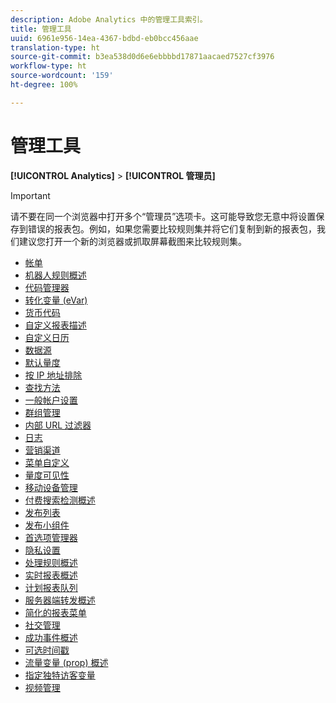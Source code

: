 ```yaml
---
description: Adobe Analytics 中的管理工具索引。
title: 管理工具
uuid: 6961e956-14ea-4367-bdbd-eb0bcc456aae
translation-type: ht
source-git-commit: b3ea538d0d6e6ebbbbd17871aacaed7527cf3976
workflow-type: ht
source-wordcount: '159'
ht-degree: 100%

---
```



# 管理工具

**[!UICONTROL Analytics]** > **[!UICONTROL 管理员]**

>[!IMPORTANT]
>
>请不要在同一个浏览器中打开多个“管理员”选项卡。这可能导致您无意中将设置保存到错误的报表包。例如，如果您需要比较规则集并将它们复制到新的报表包，我们建议您打开一个新的浏览器或抓取屏幕截图来比较规则集。

+ [帐单](billing-admin.md)
+ [机器人规则概述](bot-removal/bot-rules.md)
+ [代码管理器](code-manager-admin.md)
+ [转化变量 (eVar)](conversion-var-admin/conversion-var-admin.md)
+ [货币代码](currency.md)
+ [自定义报表描述](custom-desc-admin.md)
+ [自定义日历](custom-calendar.md)
+ [数据源](data-sources.md)
+ [默认量度](default-metrics.md)
+ [按 IP 地址排除](exclude-ip.md)
+ [查找方法](finding-methods.md)
+ [一般帐户设置](general-acct-settings-admin.md)
+ [群组管理](group.md)
+ [内部 URL 过滤器](internal-url-filter-admin.md)
+ [日志](logs.md)
+ [营销渠道](marketing-channels-admin.md)
+ [菜单自定义](customize-menus.md)
+ [量度可见性](metric-visibility.md)
+ [移动设备管理](mobile-management.md)
+ [付费搜索检测概述](paid-search-detection/paid-search-detection.md)
+ [发布列表](publishing-list.md)
+ [发布小组件](publishing-widgets-admin.md)
+ [首选项管理器](preferences-manager.md)
+ [隐私设置](privacy-settings.md)
+ [处理规则概述](c-processing-rules/processing-rules.md)
+ [实时报表概述](realtime/realtime.md)
+ [计划报表队列](scheduled-reports-admin.md)
+ [服务器端转发概述](c-server-side-forwarding/ssf.md)
+ [简化的报表菜单](t-simplified-menu.md)
+ [社交管理](social-management.md)
+ [成功事件概述](c-success-events/success-event.md)
+ [可选时间戳](timestamp-optional.md)
+ [流量变量 (prop) 概述](c-traffic-variables/traffic-var.md)
+ [指定独特访客变量](unique-visitor-variable-admin/t-unique-visitor-variable.md)
+ [视频管理](video-management.md)
